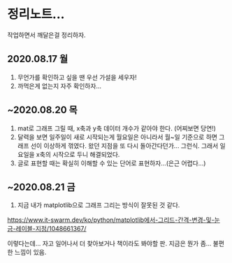 # 정리노트...

작업하면서 깨달은걸 정리하자.

## 2020.08.17 월

1. 무언가를 확인하고 싶을 땐 우선 가설을 세우자!
2. 까먹은게 없는지 자주 확인하자...

## ~2020.08.20 목

1. mat로 그래프 그릴 때, x축과 y축 데이터 개수가 같아야 한다. (어찌보면 당연!)
2. 달력을 보면 일주일이 새로 시작되는게 월요일은 아니라서 월~일 기준으로 하면 그래프 선이 이상하게 꺾였다. 왔던 지점을 또 다시 돌아간다던가... 그런식. 그래서 일요일을 x축의 시작으로 두니 해결되었다.
3. 글로 표현할 때는 확실히 이해할 수 있는 단어로 표현하자...(은근 어렵다...)

## ~2020.08.21 금

1. 지금 내가 matplotlib으로 그래프 그리는 방식이 잘못된 것 같다. 

https://www.it-swarm.dev/ko/python/matplotlib에서-그리드-간격-변경-및-눈금-레이블-지정/1048661367/

이렇다는데... 자고 일어나서 더 찾아보거나 책이라도 봐야할 판. 지금은 뭔가 좀... 불편한 느낌이 있음.

